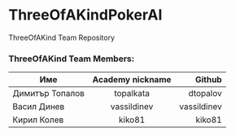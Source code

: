 # ThreeOfAKindPokerAI
ThreeOfAKind Team Repository

### ThreeOfAKind Team Members:

| Име      | Academy nickname       | Github  |
| ------------- |:-------------:| -----:|
| Димитър Топалов  | topalkata | dtopalov  |
| Васил Динев    | vassildinev      |   vassildinev |
| Кирил Колев| kiko81     |    kiko81 |
